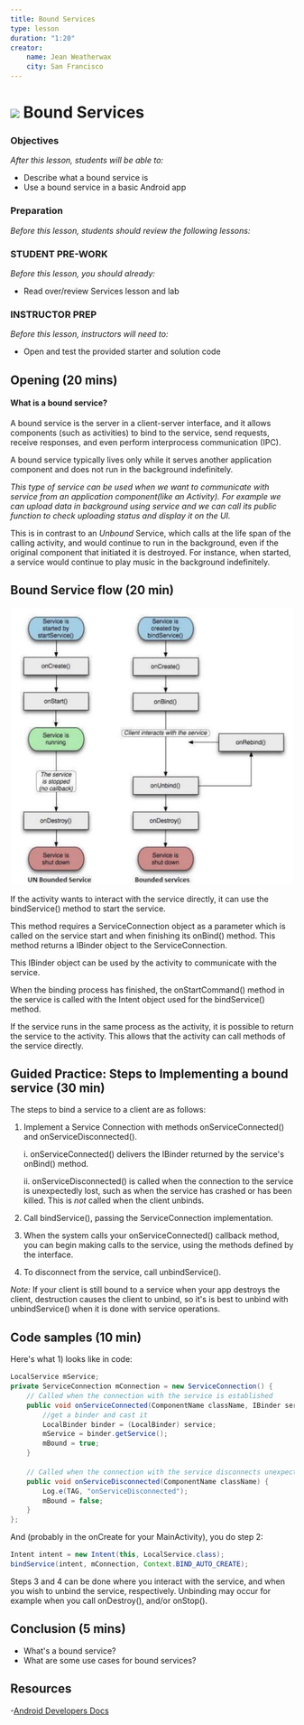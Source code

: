 ```yaml
---
title: Bound Services
type: lesson
duration: "1:20"
creator:
    name: Jean Weatherwax
    city: San Francisco
---
```



# ![](https://ga-dash.s3.amazonaws.com/production/assets/logo-9f88ae6c9c3871690e33280fcf557f33.png) Bound Services

### Objectives
*After this lesson, students will be able to:*

* Describe what a bound service is
* Use a bound service in a basic Android app

### Preparation
*Before this lesson, students should review the following lessons:*


### STUDENT PRE-WORK
*Before this lesson, you should already:*
- Read over/review Services lesson and lab

### INSTRUCTOR PREP
*Before this lesson, instructors will need to:*
- Open and test the provided starter and solution code



## Opening (20 mins)

#### What is a bound service?

A bound service is the server in a client-server interface, and it allows components (such as activities) to bind to the service, send requests, receive responses, and even perform interprocess communication (IPC). 

A bound service typically lives only while it serves another application component and does not run in the background indefinitely.

*This type of service can be used when we want to communicate with service from an application component(like an Activity). For example we can upload data in background using service and we can call its public function to check uploading status and display it on the UI.*

This is in contrast to an *Unbound* Service, which calls at the life span of the calling activity, and would continue to run in the background, even if the original component that initiated it is destroyed. For instance, when started, a service would continue to play music in the background indefinitely.

## Bound Service flow (20 min)


<p align="center">
  <img src="./screenshots/flowchart.png" width="500">
</p>

If the activity wants to interact with the service directly, it can use the bindService() method to start the service.

This method requires a ServiceConnection object as a parameter which is called on the service start and when finishing its onBind() method. This method returns a IBinder object to the ServiceConnection.

This IBinder object can be used by the activity to communicate with the service.

When the binding process has finished, the onStartCommand() method in the service is called with the Intent object used for the bindService() method.

If the service runs in the same process as the activity, it is possible to return the service to the activity. This allows that the activity can call methods of the service directly.

## Guided Practice: Steps to Implementing a bound service (30 min)

The steps to bind a service to a client are as follows:

1. Implement a Service Connection with methods onServiceConnected() and onServiceDisconnected().

	i. onServiceConnected() delivers the IBinder returned by the service's onBind() method.

	ii. onServiceDisconnected() is called when the connection to the service is unexpectedly lost, such as when the service has crashed or has been killed. This is *not* called when the client unbinds.

2. Call bindService(), passing the ServiceConnection implementation.

3. When the system calls your onServiceConnected() callback method, you can begin making calls to the service, using the methods defined by the interface.

4. To disconnect from the service, call unbindService().

*Note:* If your client is still bound to a service when your app destroys the client, destruction causes the client to unbind, so it's is best to unbind with unbindService() when it is done with service operations.

## Code samples (10 min)

Here's what 1) looks like in code:

```java
LocalService mService;
private ServiceConnection mConnection = new ServiceConnection() {
    // Called when the connection with the service is established
    public void onServiceConnected(ComponentName className, IBinder service) {
    	//get a binder and cast it
        LocalBinder binder = (LocalBinder) service;
        mService = binder.getService();
        mBound = true;
    }

    // Called when the connection with the service disconnects unexpectedly
    public void onServiceDisconnected(ComponentName className) {
        Log.e(TAG, "onServiceDisconnected");
        mBound = false;
    }
};
```

And (probably in the onCreate for your MainActivity), you do step 2:

```java
Intent intent = new Intent(this, LocalService.class);
bindService(intent, mConnection, Context.BIND_AUTO_CREATE);
```

Steps 3 and 4 can be done where you interact with the service, and when you wish to unbind the service, respectively. Unbinding may occur for example when you call onDestroy(), and/or onStop().


## Conclusion (5 mins)

- What's a bound service?
- What are some use cases for bound services?

## Resources

-[Android Developers Docs](https://developer.android.com/guide/components/bound-services.html)

